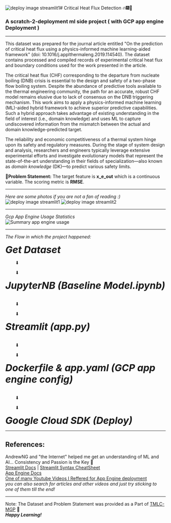 ![deploy image streamlit1](https://github.com/MaxxCode8/critical-heat-flux-prediction/assets/105921273/24369ff5-04d4-4a8a-8621-3fac8ecf2204)# Critical Heat Flux Detection 🔥🎆🎇
### A scratch-2-deployment ml side project ( with GCP app engine Deployment )
---
This dataset was prepared for the journal article entitled "On the prediction of critical heat flux using a physics-informed machine learning-aided framework" (doi: 10.1016/j.applthermaleng.2019.114540). The dataset contains processed and compiled records of experimental critical heat flux and boundary conditions used for the work presented in the article.

The critical heat flux (CHF) corresponding to the departure from nucleate boiling (DNB) crisis is essential to the design and safety of a two-phase flow boiling system. Despite the abundance of predictive tools available to the thermal engineering community, the path for an accurate, robust CHF model remains elusive due to lack of consensus on the DNB triggering mechanism. This work aims to apply a physics-informed machine learning (ML)-aided hybrid framework to achieve superior predictive capabilities. Such a hybrid approach takes advantage of existing understanding in the field of interest (i.e., domain knowledge) and uses ML to capture undiscovered information from the mismatch between the actual and domain knowledge-predicted target.

The reliability and economic competitiveness of a thermal system hinge upon its safety and regulatory measures. During the stage of system design and analysis, researchers and engineers typically leverage extensive experimental efforts and investigate evolutionary models that represent the state-of-the-art understanding in their fields of specialization—also known as *domain knowledge* (DK)—to predict various safety limits.

🧭**Problem Statement:** The target feature is **x_e_out** which is a continuous variable. The scoring metric is **RMSE**. 

---
*Here are some photos if you are not a fan of reading :)*<br>
![deploy image streamlit1](https://github.com/MaxxCode8/critical-heat-flux-prediction/assets/105921273/ee246c47-e3b4-49ee-8a59-3f5204a496eb)
![deploy image streamlit2](https://github.com/MaxxCode8/critical-heat-flux-prediction/assets/105921273/61bbddc9-b040-4cac-b662-e30183ce1201)

---
*Gcp App Engine Usage Statistics* <br>
![Summary app engine usage](https://github.com/MaxxCode8/critical-heat-flux-prediction/assets/105921273/7b5824cb-3017-4270-825f-a6efe3a28495)

---
*The Flow in which the project happened:*

<span style="font-size:30px"><b><i>Get Dataset</i></b></span><br>
<p>        ⬇</p>
<p>        ⬇</p>
<span style="font-size:30px"><b><i>JupyterNB (Baseline Model.ipynb)</i></b></span><br>
<br>
<p>        ⬇</p>
<p>        ⬇</p>
<span style="font-size:30px"><b><i>Streamlit (app.py)</i></b></span> <br>
<br>
<p>        ⬇</p>
<p>        ⬇</p>
<span style="font-size:30px"><b><i>Dockerfile & app.yaml (GCP app engine config)</i></b></span> <br>
<br>
<p>        ⬇</p>
<p>        ⬇</p>
<span style="font-size:30px"><b><i>Google Cloud SDK (Deploy)</i></b></span>

---
## References:
AndrewNG and "the Internet" helped me get an understanding of ML and AI... Consistency and Passion is the Key 🔑<br>
[Streamlit Docs](https://docs.streamlit.io/) | [Streamlit Syntax CheatSheet](https://docs.streamlit.io/library/cheatsheet) <br>
[App Engine Docs](https://cloud.google.com/build/docs/deploying-builds/deploy-appengine) <br>
[One of many Youtube Videos I Reffered for App Engine deployment](https://youtu.be/03KgXhg-voY?si=jKImhdyMI3-Ogpi5) <br>
*you can also search for articles and other videos and just try sticking to one of them till the end!* <br>

---
Note: The Dataset and Problem Statement was provided as a Part of [TMLC-MGP](https://themlco.com/academy/mgp/) 🙏 <br>
___Happy Learning!___
